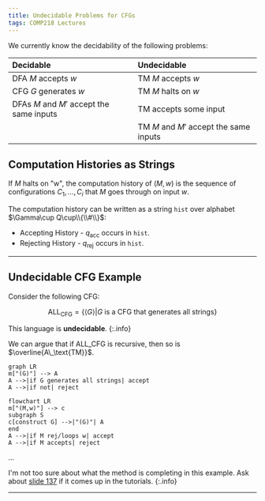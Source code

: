 ```yaml
---
title: Undecidable Problems for CFGs 
tags: COMP218 Lectures
---
```


We currently know the decidability of the following problems:

| Decidable | Undecidable |
| :-- | :-- |
| DFA $M$ accepts $w$ | TM $M$ accepts $w$ |
| CFG $G$ generates $w$ | TM $M$ halts on $w$ |
| DFAs $M$ and $M'$ accept the same inputs | TM accepts some input |
| | TM $M$ and $M'$ accept the same inputs |

## Computation Histories as Strings
If $M$ halts on "w", the computation history of $(M,w)$ is the sequence of configurations $C_1,\ldots,C_i$ that $M$ goes through on input $w$.

The computation history can be written as a string `hist` over alphabet $\Gamma\cup Q\cup\\{\\#\\}$:

* Accepting History - $q_\text{acc}$ occurs in `hist`.
* Rejecting History - $q_\text{rej}$ occurs in `hist`.

---

## Undecidable CFG Example
Consider the following CFG:

$$
\text{ALL}_\text{CFG}=\{\langle G\rangle\vert G\text{ is a CFG that generates all strings}\}
$$

This language is **undecidable**.
{:.info}

We can argue that if $\text{ALL}\_\text{CFG}$ is recursive, then so is $\overline{A\_\text{TM}}$.

```mermaid
graph LR
m["(G)"] --> A
A -->|if G generates all strings| accept
A -->|if not| reject
```

```mermaid
flowchart LR
m["(M,w)"] --> c
subgraph S
c[construct G] -->|"(G)"| A
end
A -->|if M rej/loops w| accept
A -->|if M accepts| reject
```

...

I'm not too sure about what the method is completing in this example. Ask about [slide 137](https://liverpool.instructure.com/courses/47455/files/6140982?module_item_id=1252651) if it comes up in the tutorials.
{:.info}

---